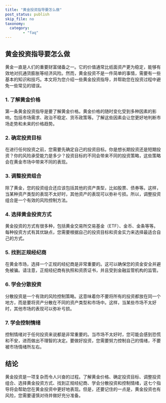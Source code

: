 ```yaml
---
title: "黄金投资指导要怎么做"
post_status: publish
skip_file: no
taxonomy:
  category:
        - "faq"
---
```


## 黄金投资指导要怎么做

黄金一直是人们的重要财富储备之一。它的价值通常比纸面资产更为稳定，能够有效地对抗通货膨胀等经济风险。然而，黄金投资不是一件简单的事情，需要有一些基本的知识和技巧。本文将为您介绍一些黄金投资指导，并帮助您在投资过程中避免一些常见的错误。

### 1. 了解黄金价格

第一条黄金投资指导是要了解黄金价格。黄金价格的随时变化受到多种因素的影响，包括市场需求、政治不稳定、货币政策等。了解这些因素会让您更好地判断市场走势和未来的价格趋势。

### 2. 确定投资目标

在进行任何投资之前，您需要先确定自己的投资目标。你是想长期投资还是短期投资？你的风险承受能力是多少？投资目标的不同会带来不同的投资策略，这些策略会在黄金市场中带来不同的表现。

### 3. 调整投资组合

除了黄金，您的投资组合还应该包括其他的资产类型，比如股票、债券等。这样，当某种资产类型的表现不太好时，其他资产的表现可以弥补亏损。所以，调整投资组合是一个有效的风险控制方法。

### 4. 选择黄金投资方式

黄金投资的方式有很多种，包括黄金交易所交易基金（ETF）、金币、金条等等。每种投资方式有其优缺点，您需要根据自己的投资目标和资金实力来选择最适合自己的方式。

### 5. 找到正规经纪商

在黄金市场，选择一个正规的经纪商是非常重要的。这可以确保您的资金安全并避免被骗。请注意，正规经纪商有执照和资质证书，并且受到金融监管机构的监管。

### 6. 学会分散投资

分散投资是一个有效的风险控制策略。这意味着你不要将所有的投资都放在同一个地方，而是要将资产分散在不同的资产类型和市场中。这样，当某些市场不太好时，其他市场的表现可以弥补亏损。

### 7. 学会控制情绪

控制情绪对于任何投资来说都是非常重要的。当市场不太好时，您可能会感到恐慌和不安，进而做出不理智的决定。要做好投资，您需要努力控制自己的情绪，不要被市场情绪所左右。

## 结论

黄金投资是一项复杂而令人兴奋的过程。了解黄金价格、确定投资目标、调整投资组合、选择黄金投资方式、找到正规经纪商、学会分散投资和控制情绪，这七个指导将会帮助您在黄金投资中更好地表现。但是，还要记住的一点是，黄金投资也有风险，您需要谨慎对待并做好充分准备。
